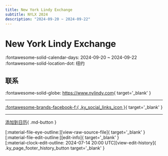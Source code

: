```yaml
---
title: New York Lindy Exchange
subtitle: NYLX 2024
description: "2024-09-20 ~ 2024-09-22"
---
```


# New York Lindy Exchange 

:fontawesome-solid-calendar-days: 2024-09-20 ~ 2024-09-22  
:fontawesome-solid-location-dot: 纽约  

## 联系

:fontawesome-solid-globe: <https://www.nylindy.com>{ target='_blank' }  

---

 [:fontawesome-brands-facebook-f:{ .ky_social_links_icon }](https://www.facebook.com/events/1011203883695961){ target='_blank' }

---

[添加到日历](https://swing.news/ics/zh-Hans/2024/us/new-york-lindy-exchange-2024.ics){ .md-button }

<div class="ky_page_footer" markdown>
<div class="ky_page_footer_trailing" markdown="span">
[:material-file-eye-outline:][view-raw-source-file]{ target='_blank' }
[:material-file-edit-outline:][edit-info]{ target='_blank' }
</div>
<div class="ky_page_footer_leading" markdown="span">
[:material-clock-edit-outline: 2024-07-14 20:00 UTC][view-edit-history]{ .ky_page_footer_history_button target='_blank' }
</div>
</div>

[view-raw-source-file]: https://github.com/swingdance/events/blob/main/2024/us/new-york-lindy-exchange-2024.json "查看原始源文件"
[edit-info]: https://github.com/swingdance/events/issues/new?assignees=&labels=update+event&projects=&template=03-update_entity.yml&title=%5B2024%2Fus%5D%20New%20York%20Lindy%20Exchange&region=us&year=2024&id=new-york-lindy-exchange-2024&name=New%20York%20Lindy%20Exchange&org_id= "编辑信息"

[view-edit-history]: https://github.com/swingdance/events/commits/main/2024/us/new-york-lindy-exchange-2024.json "查看编辑历史"
